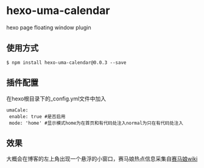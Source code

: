 # hexo-uma-calendar
hexo page floating window plugin
## 使用方式
 ```
 $ npm install hexo-uma-calendar@0.0.3 --save
 ```
 ## 插件配置
 在hexo根目录下的_config.yml文件中加入
 ```
 umaCale:
  enable: true #是否启用
  mode: 'home' #显示模式home为在首页和有代码处注入normal为只在有代码处注入
 ```
 ## 效果
 大概会在博客的左上角出现一个悬浮的小窗口，赛马娘热点信息采集自[赛马娘wiki](https://wiki.biligame.com/umamusume/%E9%A6%96%E9%A1%B5)
 
